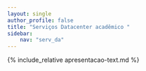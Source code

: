 ```yaml
---
layout: single
author_profile: false
title: "Serviços Datacenter acadêmico "
sidebar:
    nav: "serv_da"
---
```


{% include_relative apresentacao-text.md %}
